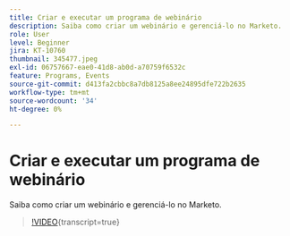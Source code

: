 ```yaml
---
title: Criar e executar um programa de webinário
description: Saiba como criar um webinário e gerenciá-lo no Marketo.
role: User
level: Beginner
jira: KT-10760
thumbnail: 345477.jpeg
exl-id: 06757667-eae0-41d8-ab0d-a70759f6532c
feature: Programs, Events
source-git-commit: d413fa2cbbc8a7db8125a8ee24895dfe722b2635
workflow-type: tm+mt
source-wordcount: '34'
ht-degree: 0%

---
```


# Criar e executar um programa de webinário

Saiba como criar um webinário e gerenciá-lo no Marketo.

>[!VIDEO](https://video.tv.adobe.com/v/3413533/?quality=12&learn=on&captions=por_br){transcript=true}

